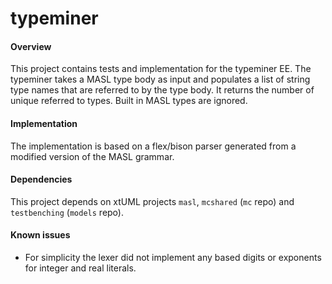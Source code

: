 typeminer
=========

#### Overview

This project contains tests and implementation for the typeminer EE. The
typeminer takes a MASL type body as input and populates a list of string type
names that are referred to by the type body. It returns the number of unique
referred to types. Built in MASL types are ignored.

#### Implementation

The implementation is based on a flex/bison parser generated from a modified
version of the MASL grammar.

#### Dependencies

This project depends on xtUML projects `masl`, `mcshared` (`mc` repo) and
`testbenching` (`models` repo).

#### Known issues

* For simplicity the lexer did not implement any based digits or exponents for
  integer and real literals.  
